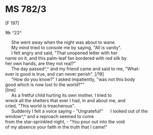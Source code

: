 # MS 782/3

[F 197]

~~19.~~ ^22^ 

&nbsp;&nbsp;&nbsp;&nbsp;&nbsp;She went away when the night was about to wane. \
&nbsp;&nbsp;&nbsp;&nbsp;&nbsp;My mind tried to console me by saying, "All is vanity". \
&nbsp;&nbsp;&nbsp;&nbsp;&nbsp;I felt angry and said, "That unopened letter with her \
name on it, and this palm-leaf fan bordered with red silk by \
her own hands, are they not real?" \
&nbsp;&nbsp;&nbsp;&nbsp;&nbsp;The day passed^,^ and my friend came and said to me, "What- \
ever is good is true, and can never perish". [/19] \
&nbsp;&nbsp;&nbsp;&nbsp;&nbsp;"How do you know?" I asked impatiently, "was not this body \
good which is now lost to the world?"" \
[line] \
&nbsp;&nbsp;&nbsp;&nbsp;&nbsp;As a fretful child
hurting its own mother, I tried to \
wreck all the shelters that ever I had, in and about me, and \
cried, "This world is treacherous". \
&nbsp;&nbsp;&nbsp;&nbsp;&nbsp;Suddenly I felt a voice saying - "Ungrateful!" 
&nbsp;&nbsp;&nbsp;&nbsp;&nbsp;I looked out of the window^,^ and a reproach seemed to come \
from the star-sprinkled night, - "You pour out into the void \
of my absence your faith in the truth that I came!"
